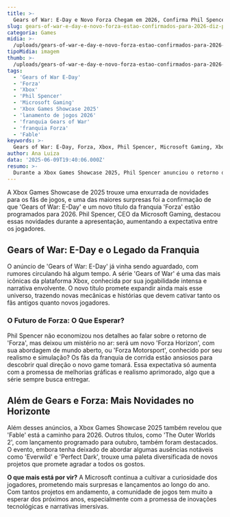 ```yaml
---
title: >-
  Gears of War: E-Day e Novo Forza Chegam em 2026, Confirma Phil Spencer
slug: gears-of-war-e-day-e-novo-forza-estao-confirmados-para-2026-diz-phil-spencer
categoria: Games
midia: >-
  /uploads/gears-of-war-e-day-e-novo-forza-estao-confirmados-para-2026-diz-phil-spencer-thumb.png
tipoMidia: imagem
thumb: >-
  /uploads/gears-of-war-e-day-e-novo-forza-estao-confirmados-para-2026-diz-phil-spencer-thumb.png
tags:
  - 'Gears of War E-Day'
  - 'Forza'
  - 'Xbox'
  - 'Phil Spencer'
  - 'Microsoft Gaming'
  - 'Xbox Games Showcase 2025'
  - 'lanamento de jogos 2026'
  - 'franquia Gears of War'
  - 'franquia Forza'
  - 'Fable'
keywords: >-
  Gears of War: E-Day, Forza, Xbox, Phil Spencer, Microsoft Gaming, Xbox Games Showcase 2025, lançamento de jogos 2026, franquia Gears of War, franquia Forza, Fable
author: Ana Luiza
data: '2025-06-09T19:40:06.000Z'
resumo: >-
  Durante a Xbox Games Showcase 2025, Phil Spencer anunciou o retorno de Gears of War com E-Day e um novo título da franquia Forza para 2026.
---
```


A Xbox Games Showcase de 2025 trouxe uma enxurrada de novidades para os fãs de jogos, e uma das maiores surpresas foi a confirmação de que 'Gears of War: E-Day' e um novo título da franquia 'Forza' estão programados para 2026. Phil Spencer, CEO da Microsoft Gaming, destacou essas novidades durante a apresentação, aumentando a expectativa entre os jogadores. 

## Gears of War: E-Day e o Legado da Franquia

O anúncio de 'Gears of War: E-Day' já vinha sendo aguardado, com rumores circulando há algum tempo. A série 'Gears of War' é uma das mais icônicas da plataforma Xbox, conhecida por sua jogabilidade intensa e narrativa envolvente. O novo título promete expandir ainda mais esse universo, trazendo novas mecânicas e histórias que devem cativar tanto os fãs antigos quanto novos jogadores. 

### O Futuro de Forza: O Que Esperar?

Phil Spencer não economizou nos detalhes ao falar sobre o retorno de 'Forza', mas deixou um mistério no ar: será um novo 'Forza Horizon', com sua abordagem de mundo aberto, ou 'Forza Motorsport', conhecido por seu realismo e simulação? Os fãs da franquia de corrida estão ansiosos para descobrir qual direção o novo game tomará. Essa expectativa só aumenta com a promessa de melhorias gráficas e realismo aprimorado, algo que a série sempre busca entregar. 

## Além de Gears e Forza: Mais Novidades no Horizonte

Além desses anúncios, a Xbox Games Showcase 2025 também revelou que 'Fable' está a caminho para 2026. Outros títulos, como 'The Outer Worlds 2', com lançamento programado para outubro, também foram destacados. O evento, embora tenha deixado de abordar algumas ausências notáveis como 'Everwild' e 'Perfect Dark', trouxe uma paleta diversificada de novos projetos que promete agradar a todos os gostos. 

**O que mais está por vir?** A Microsoft continua a cultivar a curiosidade dos jogadores, prometendo mais surpresas e lançamentos ao longo do ano. Com tantos projetos em andamento, a comunidade de jogos tem muito a esperar dos próximos anos, especialmente com a promessa de inovações tecnológicas e narrativas imersivas.